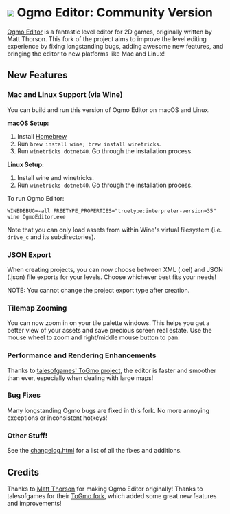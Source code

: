 # ![](https://github.com/TheSpydog/Ogmo-Editor/blob/master/OgmoEditor/Content/icons/icon32.png) Ogmo Editor: Community Version

[Ogmo Editor](http://www.ogmoeditor.com/) is a fantastic level editor for 2D games, originally written by Matt Thorson. This fork of the project aims to improve the level editing experience by fixing longstanding bugs, adding awesome new features, and bringing the editor to new platforms like Mac and Linux!

## New Features

### Mac and Linux Support (via Wine)

You can build and run this version of Ogmo Editor on macOS and Linux.

__macOS Setup:__
1. Install [Homebrew](https://brew.sh)
2. Run `brew install wine; brew install winetricks`.
3. Run `winetricks dotnet40`. Go through the installation process.

__Linux Setup:__
1. Install wine and winetricks.
2. Run `winetricks dotnet40`. Go through the installation process.

To run Ogmo Editor:

`WINEDEBUG=-all FREETYPE_PROPERTIES="truetype:interpreter-version=35" wine OgmoEditor.exe`

Note that you can only load assets from within Wine's virtual filesystem (i.e. `drive_c` and its subdirectories).

### JSON Export

When creating projects, you can now choose between XML (.oel) and JSON (.json) file exports for your levels. Choose whichever best fits your needs!

NOTE: You cannot change the project export type after creation.

### Tilemap Zooming
You can now zoom in on your tile palette windows. This helps you get a better view of your assets and save precious screen real estate. Use the mouse wheel to zoom and right/middle mouse button to pan.

### Performance and Rendering Enhancements
Thanks to [talesofgames' ToGmo project](https://github.com/talesofgames/Ogmo-Editor), the editor is faster and smoother than ever, especially when dealing with large maps!

### Bug Fixes
Many longstanding Ogmo bugs are fixed in this fork. No more annoying exceptions or inconsistent hotkeys!

### Other Stuff!
See the [changelog.html](https://github.com/TheSpydog/Ogmo-Editor/blob/master/OgmoEditor/Content/changelog.html#L50) for a list of all the fixes and additions.

## Credits

Thanks to [Matt Thorson](http://www.mattmakesgames.com/) for making Ogmo Editor originally! Thanks to talesofgames for their [ToGmo fork](https://github.com/talesofgames/Ogmo-Editor), which added some great new features and improvements!
